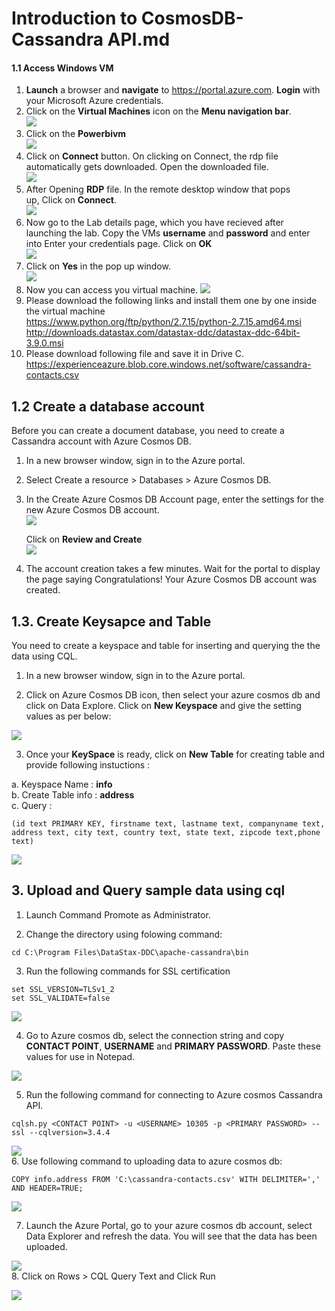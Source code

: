 # Introduction to CosmosDB-Cassandra API.md

#### 1.1 Access Windows VM 
1.  **Launch** a browser and **navigate** to https://portal.azure.com. **Login** with your Microsoft Azure credentials.<br/>
2.  Click on the **Virtual Machines** icon on the **Menu navigation bar**.<br/>
<img src="images/virtualmachine.png"/><br/>
3.  Click on the **Powerbivm**<br/>
<img src="images/powerbivm.png"/><br/>
4.  Click on **Connect** button. On clicking on Connect, the rdp file automatically gets downloaded. Open the downloaded file.<br/>
<img src="images/connect.jpg"/><br/>
5.  After Opening **RDP** file. In the remote desktop window that pops up, Click on **Connect**.<br/>
<img src="images/connect2.jpg"/><bbr/>
6.  Now go to the Lab details page, which you have recieved after launching the lab. Copy the VMs **username** and **password** and enter into Enter your credentials page. Click on **OK**<br/>
<img src="images/entervmcreds.jpg"/><br/>
7.  Click on **Yes** in the pop up window.<br/>
<img src="images/yes.PNG"/><br/>
8. Now you can access you virtual machine.
<img src="images/dtui.jpg"/><br/>   
9. Please download the following links and install them one by one inside the virtual machine<br/>
https://www.python.org/ftp/python/2.7.15/python-2.7.15.amd64.msi <br/>
http://downloads.datastax.com/datastax-ddc/datastax-ddc-64bit-3.9.0.msi <br/>
10. Please download following file and save it in Drive C.<br/>
https://experienceazure.blob.core.windows.net/software/cassandra-contacts.csv

## 1.2 Create a database account

Before you can create a document database, you need to create a Cassandra account with Azure Cosmos DB.

1. In a new browser window, sign in to the Azure portal.

2. Select Create a resource > Databases > Azure Cosmos DB.

3. In the Create Azure Cosmos DB Account page, enter the settings for the new Azure Cosmos DB account.<br/>
<img src="images/cassandra.jpg"/><br/>

   Click on **Review and Create**<br/>
<img src="images/casandra1.jpg"/><br/>

4. The account creation takes a few minutes. Wait for the portal to display the page saying Congratulations! Your Azure Cosmos DB account was created.<br/>

## 1.3. Create Keysapce and Table 

You need to create a keyspace and table for inserting and querying the the data using CQL.

1. In a new browser window, sign in to the Azure portal.

2. Click on Azure Cosmos DB icon, then select your azure cosmos db and click on Data Explore. Click on **New Keyspace** and give the setting values as per below:

<img src="images/cqlsh6.jpg"/><br/>

3. Once your **KeySpace** is ready, click on **New Table** for creating table and provide following instuctions :<br/>

a. Keyspace Name : **info**<br/>
b. Create Table info : **address**<br/>
c. Query :<br/>

```
(id text PRIMARY KEY, firstname text, lastname text, companyname text, address text, city text, country text, state text, zipcode text,phone text)
```

<img src="images/cqlsh5.jpg"/><br/>


## 3. Upload and Query sample data using cql

1.	Launch Command Promote as Administrator.

2. Change the directory using folowing command: <br/>
```
cd C:\Program Files\DataStax-DDC\apache-cassandra\bin
```
3. Run the following commands for SSL certification <br/>
```
set SSL_VERSION=TLSv1_2
set SSL_VALIDATE=false

```
<img src="images/ssl.jpg"/><br/>

4. Go to Azure cosmos db, select the connection string and copy **CONTACT POINT**, **USERNAME** and **PRIMARY PASSWORD**. Paste these values for use in Notepad.<br/>

<img src="images/cassandra1.jpg"/><br/>

5. Run the following command for connecting to Azure cosmos Cassandra API.<br/>

```
cqlsh.py <CONTACT POINT> -u <USERNAME> 10305 -p <PRIMARY PASSWORD> --ssl --cqlversion=3.4.4
```
<img src="images/cqlsh7.jpg"/><br/>
6. Use following command to uploading data to azure cosmos db:<br/>

```
COPY info.address FROM 'C:\cassandra-contacts.csv' WITH DELIMITER=',' AND HEADER=TRUE;
```
<img src="images/copy.jpg"/><br/>

7. Launch the Azure Portal, go to your azure cosmos db account, select Data Explorer and refresh the data. You will see that the data has been uploaded.<br/>

<img src="images/cqlsh2.jpg"/><br/>
8. Click on Rows > CQL Query Text and Click Run<br/>

<img src="images/cqlsh3.jpg"/><br/>
